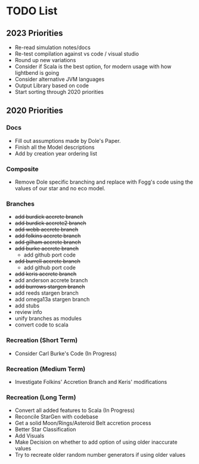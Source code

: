 # TODO List

## 2023 Priorities
- Re-read simulation notes/docs
- Re-test compilation against vs code / visual studio
- Round up new variations
- Consider if Scala is the best option, for modern usage with how lightbend is going
- Consider alternative JVM languages
- Output Library based on code
- Start sorting through 2020 priorities

## 2020 Priorities

### Docs

- Fill out assumptions made by Dole's Paper.
- Finish all the Model descriptions
- Add by creation year ordering list

### Composite

- Remove Dole specific branching and replace with Fogg's code using the values of our star and no eco model.

### Branches
- ~~add burdick accrete branch~~
- ~~add burdick accrete2 branch~~
- ~~add webb accrete branch~~
- ~~add folkins accrete branch~~
- ~~add gilham accrete branch~~
- ~~add burke accrete branch~~
    - add github port code
- ~~add burrell accrete branch~~
    - add github port code
- ~~add keris accrete branch~~
- add anderson accrete branch
- ~~add burrows stargen branch~~
- add reeds stargen branch
- add omega13a stargen branch
- add stubs
- review info
- unify branches as modules
- convert code to scala

### Recreation (Short Term)
- Consider Carl Burke's Code (In Progress)
   
### Recreation (Medium Term)
- Investigate Folkins' Accretion Branch and Keris' modifications
   
### Recreation (Long Term)
- Convert all added features to Scala (In Progress)
- Reconcile StarGen with codebase
- Get a solid Moon/Rings/Asteroid Belt accretion process
- Better Star Classification
- Add Visuals
- Make Decision on whether to add option of using older inaccurate values
- Try to recreate older random number generators if using older values